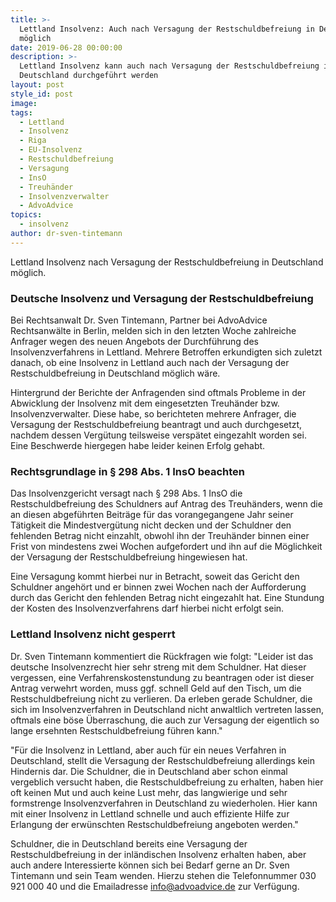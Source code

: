 ```yaml
---
title: >-
  Lettland Insolvenz: Auch nach Versagung der Restschuldbefreiung in Deutschland
  möglich
date: 2019-06-28 00:00:00
description: >-
  Lettland Insolvenz kann auch nach Versagung der Restschuldbefreiung in
  Deutschland durchgeführt werden
layout: post
style_id: post
image:
tags:
  - Lettland
  - Insolvenz
  - Riga
  - EU-Insolvenz
  - Restschuldbefreiung
  - Versagung
  - InsO
  - Treuhänder
  - Insolvenzverwalter
  - AdvoAdvice
topics:
  - insolvenz
author: dr-sven-tintemann
---
```


Lettland Insolvenz nach Versagung der Restschuldbefreiung in Deutschland möglich.&nbsp;

### Deutsche Insolvenz und Versagung der Restschuldbefreiung

Bei Rechtsanwalt Dr. Sven Tintemann, Partner bei AdvoAdvice Rechtsanw&auml;lte in Berlin, melden sich in den letzten Woche zahlreiche Anfrager wegen des neuen Angebots der Durchf&uuml;hrung des Insolvenzverfahrens in Lettland. Mehrere Betroffen erkundigten sich zuletzt danach, ob eine Insolvenz in Lettland auch nach der Versagung der Restschuldbefreiung in Deutschland möglich w&auml;re.&nbsp;

Hintergrund der Berichte der Anfragenden sind oftmals Probleme in der Abwicklung der Insolvenz mit dem eingesetzten Treuh&auml;nder bzw. Insolvenzverwalter. Diese habe, so berichteten mehrere Anfrager, die Versagung der Restschuldbefreiung beantragt und auch durchgesetzt, nachdem dessen Verg&uuml;tung teilsweise versp&auml;tet eingezahlt worden sei. Eine Beschwerde hiergegen habe leider keinen Erfolg gehabt.&nbsp;

### Rechtsgrundlage in &sect; 298 Abs. 1 InsO beachten

Das Insolvenzgericht versagt nach &sect; 298 Abs. 1 InsO die Restschuldbefreiung des Schuldners auf Antrag des Treuh&auml;nders, wenn die an diesen abgef&uuml;hrten Beitr&auml;ge f&uuml;r das vorangegangene Jahr seiner T&auml;tigkeit die Mindestverg&uuml;tung nicht decken und der Schuldner den fehlenden Betrag nicht einzahlt, obwohl ihn der Treuh&auml;nder binnen einer Frist von mindestens zwei Wochen aufgefordert und ihn auf die Möglichkeit der Versagung der Restschuldbefreiung hingewiesen hat.&nbsp;

Eine Versagung kommt hierbei nur in Betracht, soweit das Gericht den Schuldner angehört und er binnen zwei Wochen nach der Aufforderung durch das Gericht den fehlenden Betrag nicht eingezahlt hat. Eine Stundung der Kosten des Insolvenzverfahrens darf hierbei nicht erfolgt sein.&nbsp;

### Lettland Insolvenz nicht gesperrt

Dr. Sven Tintemann kommentiert die R&uuml;ckfragen wie folgt: "Leider ist das deutsche Insolvenzrecht hier sehr streng mit dem Schuldner. Hat dieser vergessen, eine Verfahrenskostenstundung zu beantragen oder ist dieser Antrag verwehrt worden, muss ggf. schnell Geld auf den Tisch, um die Restschuldbefreiung nicht zu verlieren. Da erleben gerade Schuldner, die sich im Insolvenzverfahren in Deutschland nicht anwaltlich vertreten lassen, oftmals eine böse &Uuml;berraschung, die auch zur Versagung der eigentlich so lange ersehnten Restschuldbefreiung f&uuml;hren kann."

"F&uuml;r die Insolvenz in Lettland, aber auch f&uuml;r ein neues Verfahren in Deutschland, stellt die Versagung der Restschuldbefreiung allerdings kein Hindernis dar. Die Schuldner, die in Deutschland aber schon einmal vergeblich versucht haben, die Restschuldbefreiung zu erhalten, haben hier oft keinen Mut und auch keine Lust mehr, das langwierige und sehr formstrenge Insolvenzverfahren in Deutschland zu wiederholen. Hier kann mit einer Insolvenz in Lettland schnelle und auch effiziente Hilfe zur Erlangung der erw&uuml;nschten Restschuldbefreiung angeboten werden."

Schuldner, die in Deutschland bereits eine Versagung der Restschuldbefreiung in der inl&auml;ndischen Insolvenz erhalten haben, aber auch andere Interessierte können sich bei Bedarf gerne an Dr. Sven Tintemann und sein Team wenden. Hierzu stehen die Telefonnummer 030 921 000 40 und die Emailadresse info@advoadvice.de zur Verf&uuml;gung.